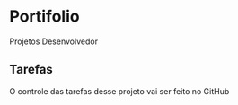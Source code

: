 # Portifolio
Projetos Desenvolvedor

## Tarefas

O controle das tarefas desse projeto vai ser feito no GitHub
